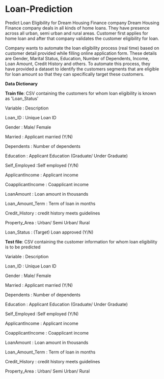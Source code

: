 # Loan-Prediction

Predict Loan Eligibility for Dream Housing Finance company
Dream Housing Finance company deals in all kinds of home loans. They have presence across all urban, semi urban and rural areas. Customer first applies for home loan and after that company validates the customer eligibility for loan.

Company wants to automate the loan eligibility process (real time) based on customer detail provided while filling online application form. These details are Gender, Marital Status, Education, Number of Dependents, Income, Loan Amount, Credit History and others. To automate this process, they have provided a dataset to identify the customers segments that are eligible for loan amount so that they can specifically target these customers. 



**Data Dictionary**

**Train file**: CSV containing the customers for whom loan eligibility is known as 'Loan_Status'

Variable	: Description

Loan_ID	: Unique Loan ID

Gender	: Male/ Female

Married	: Applicant married (Y/N)

Dependents	: Number of dependents

Education	: Applicant Education (Graduate/ Under Graduate)

Self_Employed	:Self employed (Y/N)

ApplicantIncome	: Applicant income

CoapplicantIncome	: Coapplicant income

LoanAmount :	Loan amount in thousands

Loan_Amount_Term	: Term of loan in months

Credit_History :	credit history meets guidelines

Property_Area	: Urban/ Semi Urban/ Rural

Loan_Status	: (Target) Loan approved (Y/N)



**Test file**: CSV containing the customer information for whom loan eligibility is to be predicted

Variable	: Description

Loan_ID	: Unique Loan ID

Gender	: Male/ Female

Married	: Applicant married (Y/N)

Dependents	: Number of dependents

Education	: Applicant Education (Graduate/ Under Graduate)

Self_Employed	:Self employed (Y/N)

ApplicantIncome	: Applicant income

CoapplicantIncome	: Coapplicant income

LoanAmount :	Loan amount in thousands

Loan_Amount_Term	: Term of loan in months

Credit_History :	credit history meets guidelines

Property_Area	: Urban/ Semi Urban/ Rural

